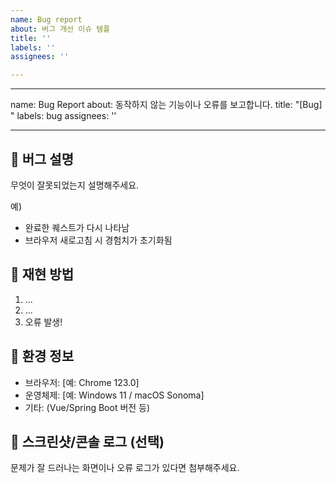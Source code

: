 ```yaml
---
name: Bug report
about: 버그 개선 이슈 템플
title: ''
labels: ''
assignees: ''

---
```


---
name: Bug Report
about: 동작하지 않는 기능이나 오류를 보고합니다.
title: "[Bug] "
labels: bug
assignees: ''

---

## 🐞 버그 설명
무엇이 잘못되었는지 설명해주세요.

예)
- 완료한 퀘스트가 다시 나타남
- 브라우저 새로고침 시 경험치가 초기화됨

## 🔁 재현 방법
1. ...
2. ...
3. 오류 발생!

## 📱 환경 정보
- 브라우저: [예: Chrome 123.0]
- 운영체제: [예: Windows 11 / macOS Sonoma]
- 기타: (Vue/Spring Boot 버전 등)

## 📝 스크린샷/콘솔 로그 (선택)
문제가 잘 드러나는 화면이나 오류 로그가 있다면 첨부해주세요.
